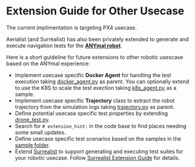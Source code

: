 # Extension Guide for Other Usecase

The current implimentation is targeting PX4 usecase. 

Aerialist (and Surrealist) has also been privately extended to generate and execute navigation tests for the **[ANYmal robot](https://www.anybotics.com/robotics/anymal/)**. 


Here is a short guideline for future extensions to other robotic usescase based on the ANYmal experience:  

- Implement usecase specific **Docker Agent** for handling the test execution taking [docker_agent.py](../aerialist/px4/docker_agent.py) as parent. You can optionally extend to use the K8S to scale the test exection taking [k8s_agent.py](../aerialist/px4/k8s_agent.py) as a sample.  
- Implement usecase specific **Trajectory** class to extract the robot trajectory from the simulation logs taking [trajectory.py](../aerialist/px4/trajectory.py) as parent.
- Define potential usecase specific test properties by extending [drone_test.py](../aerialist/px4/drone_test.py). 
- Search for `# extension_hint:` in the code base to find places needing some small updates. 
- Define usecase specific test scenarios based on the samples in the [sample folder](../samples/). 
- Extend [Surrealist](https://github.com/skhatiri/Surrealist/) to support generating and executing test suites for your robotic usecase. Follow [Surrealist Extension Guide](https://github.com/skhatiri/Surrealist/blob/sync_aerialist/docs/extension.md) for details. 
